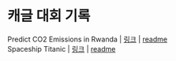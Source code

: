 # 캐글 대회 기록

Predict CO2 Emissions in Rwanda | [링크](https://www.kaggle.com/competitions/playground-series-s3e20) | [readme](https://github.com/rbdus0715/Machine-Learning/blob/main/competitions/Predict-CO2-Emissions-in-Rwanda/Predict-CO2-Emissions-in-Rwanda.md)</br>
Spaceship Titanic | [링크](https://www.kaggle.com/competitions/spaceship-titanic) | [readme](https://github.com/rbdus0715/Machine-Learning/blob/main/competitions/Spaceship-Titanic/Spaceship-Titanic.md)</br>
